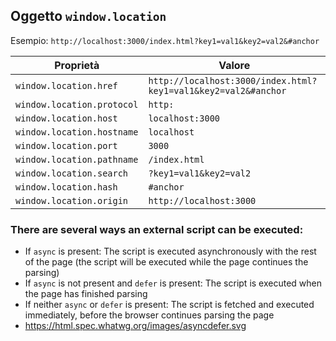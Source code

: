 
## Oggetto `window.location`

Esempio: `http://localhost:3000/index.html?key1=val1&key2=val2&#anchor`

| Proprietà                  | Valore                                                         |
|----------------------------|----------------------------------------------------------------|
| `window.location.href`     | `http://localhost:3000/index.html?key1=val1&key2=val2&#anchor` |
| `window.location.protocol` | `http:`                                                        |
| `window.location.host`     | `localhost:3000`                                               |
| `window.location.hostname` | `localhost`                                                    |
| `window.location.port`     | `3000`                                                         |
| `window.location.pathname` | `/index.html`                                                  |
| `window.location.search`   | `?key1=val1&key2=val2`                                         |
| `window.location.hash`     | `#anchor`                                                      |
| `window.location.origin`   | `http://localhost:3000`                                        |


### There are several ways an external script can be executed:

- If `async` is present: The script is executed asynchronously with the rest of the page (the script will be executed while the page continues the parsing)
- If `async` is not present and `defer` is present: The script is executed when the page has finished parsing
- If neither `async` or `defer` is present: The script is fetched and executed immediately, before the browser continues parsing the page
- https://html.spec.whatwg.org/images/asyncdefer.svg
